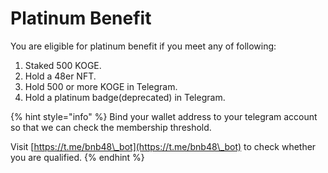 # Platinum Benefit

You are eligible for platinum benefit if you meet any of following:

1. Staked 500 KOGE.
2. Hold a 48er NFT.
3. Hold 500 or more KOGE in Telegram.
4. Hold a platinum badge(deprecated) in Telegram.

{% hint style="info" %}
Bind your wallet address to your telegram account so that we can check the membership threshold.

Visit [https://t.me/bnb48\_bot](https://t.me/bnb48\_bot) to check whether you are qualified.
{% endhint %}
